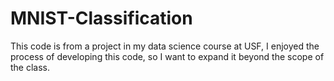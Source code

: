 # MNIST-Classification
This code is from a project in my data science course at USF, I enjoyed the process of developing this code, so I want to expand it beyond the scope of the class.
